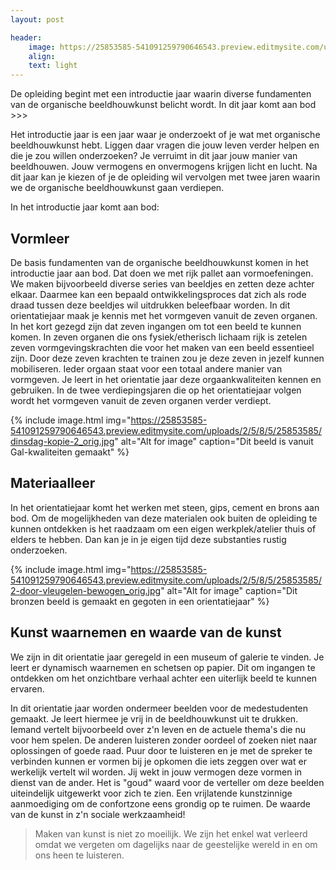 ```yaml
---
layout: post

header:
    image: https://25853585-541091259790646543.preview.editmysite.com/uploads/2/5/8/5/25853585/levensarm_orig.jpg
    align:
    text: light
---
```

De opleiding begint met een introductie jaar waarin diverse fundamenten van de organische beeldhouwkunst belicht wordt. In dit jaar komt aan bod >>>

Het introductie jaar is een jaar waar je onderzoekt of je wat met organische beeldhouwkunst hebt. Liggen daar vragen die jouw leven verder helpen en die je zou willen onderzoeken?
Je verruimt in dit jaar jouw manier van beeldhouwen. Jouw vermogens en onvermogens krijgen licht en lucht. Na dit jaar kan je kiezen of je de opleiding wil vervolgen met twee jaren waarin we de organische beeldhouwkunst gaan verdiepen.

In het introductie jaar komt aan bod:

## Vormleer
De basis fundamenten van de organische beeldhouwkunst komen in het introductie jaar aan bod. Dat doen we met rijk pallet aan vormoefeningen.
We maken bijvoorbeeld diverse series van beeldjes en zetten deze achter elkaar. Daarmee kan een bepaald ontwikkelingsproces dat zich als rode draad tussen deze beeldjes wil uitdrukken beleefbaar worden.
In dit orientatiejaar maak je kennis met het vormgeven vanuit de zeven organen. In het kort gezegd zijn dat zeven ingangen om tot een beeld te kunnen komen. In zeven organen die ons fysiek/etherisch lichaam rijk is zetelen zeven vormgevingskrachten die voor het maken van een beeld essentieel zijn. Door deze zeven krachten te trainen zou je deze zeven in jezelf kunnen mobiliseren. Ieder orgaan staat voor een totaal andere manier van vormgeven. Je leert in het orientatie jaar deze orgaankwaliteiten kennen en gebruiken. In de twee verdiepingsjaren die op het orientatiejaar volgen wordt het vormgeven vanuit de zeven organen verder verdiept.   

{% include image.html img="https://25853585-541091259790646543.preview.editmysite.com/uploads/2/5/8/5/25853585/dinsdag-kopie-2_orig.jpg" alt="Alt for image" caption="Dit beeld is vanuit Gal-kwaliteiten gemaakt" %}


## Materiaalleer
In het orientatiejaar komt het werken met steen, gips, cement en brons aan bod.
Om de mogelijkheden van deze materialen ook buiten de opleiding te kunnen ontdekken is het raadzaam om een eigen werkplek/atelier thuis of elders te hebben. Dan kan je in je eigen tijd deze substanties rustig onderzoeken.  

{% include image.html img="https://25853585-541091259790646543.preview.editmysite.com/uploads/2/5/8/5/25853585/2-door-vleugelen-bewogen_orig.jpg" alt="Alt for image" caption="Dit bronzen beeld is gemaakt en gegoten in een orientatiejaar" %}

## Kunst waarnemen en waarde van de kunst
We zijn in dit orientatie jaar geregeld in een museum of galerie te vinden. Je leert er dynamisch waarnemen en schetsen op papier. Dit om ingangen te ontdekken om het onzichtbare verhaal achter een uiterlijk beeld te kunnen ervaren.

In dit orientatie jaar worden ondermeer beelden voor de medestudenten gemaakt. Je leert hiermee je vrij in de beeldhouwkunst uit te drukken. Iemand vertelt bijvoorbeeld over z'n leven en de actuele thema's die nu voor hem spelen. De anderen luisteren zonder oordeel of zoeken niet naar oplossingen of goede raad. Puur door te luisteren en je met de spreker te verbinden kunnen er vormen bij je opkomen die iets zeggen over wat er werkelijk vertelt wil worden. Jij wekt in jouw vermogen deze vormen in dienst van de ander.
Het is "goud" waard voor de verteller om deze beelden uiteindelijk uitgewerkt voor zich te zien. Een vrijlatende kunstzinnige aanmoediging om de confortzone eens grondig op te ruimen.
De waarde van de kunst in z'n sociale werkzaamheid!  


> Maken van kunst is niet zo moeilijk. We zijn het enkel wat verleerd omdat we vergeten om dagelijks naar de geestelijke wereld in en om ons heen te luisteren.
